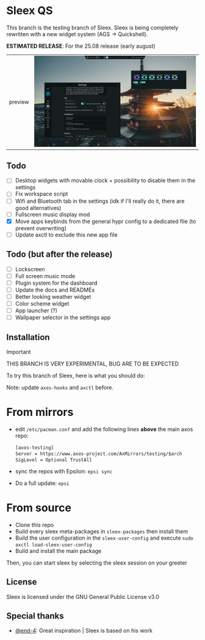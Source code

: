 # Sleex QS

This branch is the testing branch of Sleex. Sleex is being completely rewritten with a new widget system (AGS -> Quickshell). 

**ESTIMATED RELEASE**: For the 25.08 release (early august)

|     | |
|-----|-|
|preview | ![preview](.github/sleex1.png) |

## Todo

- [ ] Desktop widgets with movable clock + possibility to disable them in the settings
- [ ] Fix workspace script
- [ ] Wifi and Bluetooth tab in the settings (idk if I'll really do it, there are good alternatives)
- [ ] Fullscreen music display mod
- [x] Move apps keybinds from the general hypr config to a dedicated file (to prevent overwriting)
- [ ] Update axctl to exclude this new app file

## Todo (but after the release)
- [ ] Lockscreen
- [ ] Full screen music mode
- [ ] Plugin system for the dashboard
- [ ] Update the docs and READMEs
- [ ] Better looking weather widget
- [ ] Color scheme widget
- [ ] App launcher (?)
- [ ] Wallpaper selector in the settings app

## Installation

> [!IMPORTANT]
> THIS BRANCH IS VERY EXPERIMENTAL, BUG ARE TO BE EXPECTED

To try this branch of Sleex, here is what you should do:

Note: update `axos-hooks` and `axctl` before.

# From mirrors

- edit `/etc/pacman.conf` and add the following lines **above** the main axos repo:
  ```
  [axos-testing]
  Server = https://www.axos-project.com/AxMirrors/testing/$arch
  SigLevel = Optional TrustAll
  ```

- sync the repos with Epsilon: `epsi sync`
- Do a full update: `epsi`

# From source

- Clone this repo
- Build every sleex meta-packages in `sleex-packages` then install them
- Build the user configuration in the `sleex-user-config` and execute `sudo axctl load-sleex-user-config`
- Build and install the main package

Then, you can start sleex by selecting the sleex session on your greeter

## License
Sleex is licensed under the GNU General Public License v3.0

## Special thanks
- [@end-4](https://github.com/end-4/): Great inspiration | Sleex is based on his work

